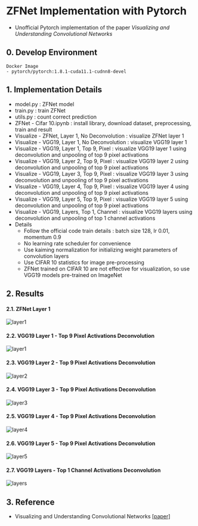 # ZFNet Implementation with Pytorch
- Unofficial Pytorch implementation of the paper *Visualizing and Understanding Convolutional Networks*


## 0. Develop Environment
```
Docker Image
- pytorch/pytorch:1.8.1-cuda11.1-cudnn8-devel
```


## 1. Implementation Details
- model.py : ZFNet model
- train.py : train ZFNet
- utils.py : count correct prediction
- ZFNet - Cifar 10.ipynb : install library, download dataset, preprocessing, train and result
- Visualize - ZFNet, Layer 1, No Deconvolution : visualize ZFNet layer 1
- Visualize - VGG19, Layer 1, No Deconvolution : visualize VGG19 layer 1
- Visualize - VGG19, Layer 1, Top 9, Pixel : visualize VGG19 layer 1 using deconvolution and unpooling of top 9 pixel activations
- Visualize - VGG19, Layer 2, Top 9, Pixel : visualize VGG19 layer 2 using deconvolution and unpooling of top 9 pixel activations
- Visualize - VGG19, Layer 3, Top 9, Pixel : visualize VGG19 layer 3 using deconvolution and unpooling of top 9 pixel activations
- Visualize - VGG19, Layer 4, Top 9, Pixel : visualize VGG19 layer 4 using deconvolution and unpooling of top 9 pixel activations
- Visualize - VGG19, Layer 5, Top 9, Pixel : visualize VGG19 layer 5 using deconvolution and unpooling of top 9 pixel activations
- Visualize - VGG19, Layers, Top 1, Channel : visualize VGG19 layers using deconvolution and unpooling of top 1 channel activations
- Details
  * Follow the official code train details : batch size 128, lr 0.01, momentum 0.9
  * No learning rate scheduler for convenience
  * Use kaiming normalization for initializing weight parameters of convolution layers
  * Use CIFAR 10 statistics for image pre-processing
  * ZFNet trained on CIFAR 10 are not effective for visualization, so use VGG19 models pre-trained on ImageNet


## 2. Results
#### 2.1. ZFNet Layer 1
![layer1](./Figures/ZFNet_layer1.png)

#### 2.2. VGG19 Layer 1 - Top 9 Pixel Activations Deconvolution
![layer1](./Figures/layer1.png)

#### 2.3. VGG19 Layer 2 - Top 9 Pixel Activations Deconvolution
![layer2](./Figures/layer2.png)

#### 2.4. VGG19 Layer 3 - Top 9 Pixel Activations Deconvolution
![layer3](./Figures/layer3.png)

#### 2.5. VGG19 Layer 4 - Top 9 Pixel Activations Deconvolution
![layer4](./Figures/layer4.png)

#### 2.6. VGG19 Layer 5 - Top 9 Pixel Activations Deconvolution
![layer5](./Figures/layer5.png)

#### 2.7. VGG19 Layers - Top 1 Channel Activations Deconvolution
![layers](./Figures/layers.png)


## 3. Reference
- Visualizing and Understanding Convolutional Networks [[paper]](https://arxiv.org/pdf/1311.2901.pdf)
